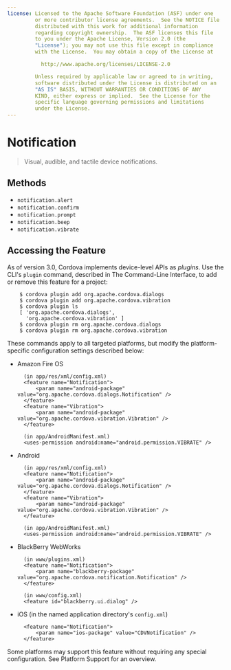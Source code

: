 ```yaml
---
license: Licensed to the Apache Software Foundation (ASF) under one
         or more contributor license agreements.  See the NOTICE file
         distributed with this work for additional information
         regarding copyright ownership.  The ASF licenses this file
         to you under the Apache License, Version 2.0 (the
         "License"); you may not use this file except in compliance
         with the License.  You may obtain a copy of the License at

           http://www.apache.org/licenses/LICENSE-2.0

         Unless required by applicable law or agreed to in writing,
         software distributed under the License is distributed on an
         "AS IS" BASIS, WITHOUT WARRANTIES OR CONDITIONS OF ANY
         KIND, either express or implied.  See the License for the
         specific language governing permissions and limitations
         under the License.
---
```


# Notification

> Visual, audible, and tactile device notifications.

## Methods

- `notification.alert`
- `notification.confirm`
- `notification.prompt`
- `notification.beep`
- `notification.vibrate`

## Accessing the Feature

As of version 3.0, Cordova implements device-level APIs as _plugins_.
Use the CLI's `plugin` command, described in The Command-Line
Interface, to add or remove this feature for a project:

        $ cordova plugin add org.apache.cordova.dialogs
        $ cordova plugin add org.apache.cordova.vibration
        $ cordova plugin ls
        [ 'org.apache.cordova.dialogs',
          'org.apache.cordova.vibration' ]
        $ cordova plugin rm org.apache.cordova.dialogs
        $ cordova plugin rm org.apache.cordova.vibration

These commands apply to all targeted platforms, but modify the
platform-specific configuration settings described below:

* Amazon Fire OS

        (in app/res/xml/config.xml)
        <feature name="Notification">
            <param name="android-package" value="org.apache.cordova.dialogs.Notification" />
        </feature>
        <feature name="Vibration">
            <param name="android-package" value="org.apache.cordova.vibration.Vibration" />
        </feature>

        (in app/AndroidManifest.xml)
        <uses-permission android:name="android.permission.VIBRATE" />

* Android

        (in app/res/xml/config.xml)
        <feature name="Notification">
            <param name="android-package" value="org.apache.cordova.dialogs.Notification" />
        </feature>
        <feature name="Vibration">
            <param name="android-package" value="org.apache.cordova.vibration.Vibration" />
        </feature>

        (in app/AndroidManifest.xml)
        <uses-permission android:name="android.permission.VIBRATE" />

* BlackBerry WebWorks

        (in www/plugins.xml)
        <feature name="Notification">
            <param name="blackberry-package" value="org.apache.cordova.notification.Notification" />
        </feature>

        (in www/config.xml)
        <feature id="blackberry.ui.dialog" />

* iOS (in the named application directory's `config.xml`)

        <feature name="Notification">
            <param name="ios-package" value="CDVNotification" />
        </feature>

Some platforms may support this feature without requiring any special
configuration.  See Platform Support for an overview.
